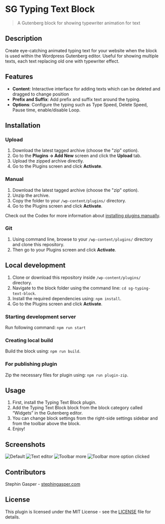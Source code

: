# SG Typing Text Block

> A Gutenberg block for showing typewriter animation for text

## Description

Create eye-catching animated typing text for your website when the block is used within the Wordpress Gutenberg editor. Useful for showing multiple texts, each text replacing old one with typewriter effect.

## Features

- **Content**: Interactive interface for adding texts which can be deleted and dragged to change position
- **Prefix and Suffix**: Add prefix and suffix text around the typing.
- **Options**: Configure the typing such as Type Speed, Delete Speed, Pause time, enable/disable Loop.

## Installation

### Upload

1. Download the latest tagged archive (choose the "zip" option).
2. Go to the **Plugins -> Add New** screen and click the **Upload** tab.
3. Upload the zipped archive directly.
4. Go to the Plugins screen and click **Activate**.

### Manual

1. Download the latest tagged archive (choose the "zip" option).
2. Unzip the archive.
3. Copy the folder to your `/wp-content/plugins/` directory.
4. Go to the Plugins screen and click **Activate**.

Check out the Codex for more information about [installing plugins manually](https://wordpress.org/documentation/article/manage-plugins/#manual-plugin-installation-1).

### Git

1. Using command line, browse to your `/wp-content/plugins/` directory and clone this repository.
2. Then go to your Plugins screen and click **Activate**.

## Local development

1. Clone or download this repository inside `/wp-content/plugins/` directory.
2. Navigate to the block folder using the command line: `cd sg-typing-text-block`.
3. Install the required dependencies using: `npm install`.
4. Go to the Plugins screen and click **Activate**.

### Starting development server

Run following command: `npm run start`

### Creating local build

Build the block using: `npm run build`.

### For publishing plugin

Zip the necessary files for plugin using: `npm run plugin-zip`.

## Usage

1. First, install the Typing Text Block plugin.
2. Add the Typing Text Block block from the block category called “Widgets” in the Gutenberg editor.
3. You can change block settings from the right-side settings sidebar and from the toolbar above the block.
4. Enjoy!

## Screenshots

![Default](https://i.postimg.cc/d1zJvd1v/Default-view.png)
![Text editor](https://i.postimg.cc/pdLWBR4N/text-editor.png)
![Toolbar more](https://i.postimg.cc/65t8FJG3/toolbar-more.png)
![Toolbar more option clicked](https://i.postimg.cc/wB46fnY1/toolbar-more-option-clicked.png)

## Contributors

Stephin Gasper - [stephingasper.com](https://stephin-gasper.vercel.app/)

## License

This plugin is licensed under the MIT License - see the [LICENSE](LICENSE) file for details.
